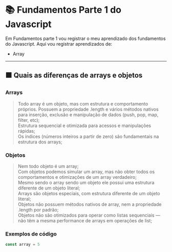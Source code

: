 # 📚 Fundamentos Parte 1 do Javascript

Em Fundamentos parte 1 vou registrar o meu aprendizado dos fundamentos do Javascript. 
Aqui vou registrar aprendizados de:
* Array
---
## 🟩 Quais as diferenças de arrays e objetos

### Arrays
> Todo array é um objeto, mas com estrutura e comportamento próprios.
> Possuem a propriedade .length e vários métodos nativos para inserção, exclusão e manipulação de dados (push, pop, map, filter, etc); <br>
> Estrutura sequencial e otimizada para acessos e manipulações rápidas;<br>
> Os índices (números inteiros a partir de zero) são fundamentais na estrutura dos arrays;<br>

### Objetos
> Nem todo objeto é um array;<br>
> Com objetos podemos simular um array, mas não obter todos os comportamentos e otimizações de um array verdadeiro;<br>
> Mesmo sendo o array sendo um objeto ele possui uma estrutura diferente de um objeto literal;<br>
> Arrays são objetos especiais, com estrutura diferente de um objeto literal;<br>
> Objetos não possuem métodos nativos de array, nem a propriedade .length por padrão;<br>
> Objetos não são otimizados para operar como listas sequenciais — não têm a mesma performance de arrays em operações de list;<br>

### Exemplos de código

```js
const array = 5
